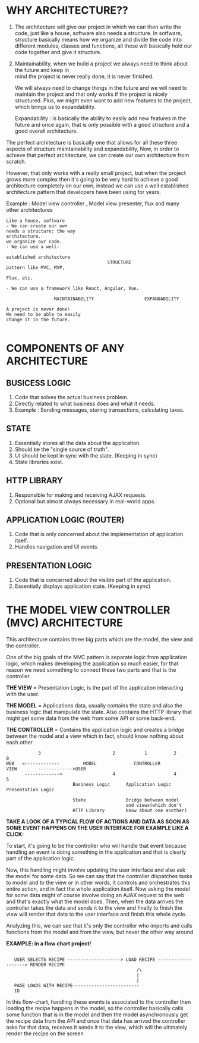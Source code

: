 # **WHY ARCHITECTURE??**

1. The architecture will give our project in which we can then write the code, just like a house,
   software also needs a structure.
   In sotfware, structure basically means how we organize and divide the code into different modules, classes and functions, all these will basically hold our code together and give it structure.

2. Maintainability, when we build a project we always need to think about the future and keep in  
   mind the project is never really done, it is never finished.

   We will always need to change things in the future and we will need to maintain the project and that only works if the project is nicely structured. Plus, we might even want to add new features to the project, which brings us to expandability.

   Expandability : is basically the ability to easily add new features in the future and once again, that is only possible with a good structure and a good overall architecture.

The perfect architecture is basically one that allows for all these three aspects of structure maintainability and expandability, Now, in order to achieve that perfect architecture, we can create our own architecture from scratch.

However, that only works with a really small project, but when the project grows more complex then it's going to be very hard to achieve a good architecture completely on our own, instead we can use a well established architecture pattern that developers have been using for years.

Example : Model view controller , Model view presenter, flux and many other architectures

```
Like a house, software                                                      - We can create our own
needs a structure: the way                                                  architecture.
we organize our code.                                                       - We can use a well-
                                                                            established architecture
                                      STRUCTURE                             pattern like MVC, MVP,
                                                                            Flux, etc.
                                                                            - We can use a framework like React, Angular, Vue.

                  MAINTAINABILITY                   EXPANDABILITY

A project is never done!
We need to be able to easily
change it in the future.


```

# **COMPONENTS OF ANY ARCHITECTURE**

## **BUSICESS LOGIC**

1. Code that solves the actual business problem.
2. Directly related to what business does and what it needs.
3. Example : Sending messages, storing transactions, calculating taxes.

## **STATE**

1. Essentially stores all the data about the application.
2. Should be the "single source of truth".
3. UI should be kept in sync with the state. (Keeping in sync)
4. State libraries exist.

## **HTTP LIBRARY**

1. Responsible for making and receiving AJAX requests.
2. Optional but almost always necessary in real-world apps.

## **APPLICATION LOGIC (ROUTER)**

1. Code that is only concerned about the implementation of application itself.
2. Handles navigation and UI events.

## **PRESENTATION LOGIC**

1. Code that is concerned about the visible part of the application.
2. Essentially displays application state. (Keeping in sync)

# **THE MODEL VIEW CONTROLLER (MVC) ARCHITECTURE**

This architecture contains three big parts which are the model, the view and the controller.

One of the big goals of the MVC pattern is separate logic from application logic, which makes developing the application so much easier, for that reason we need something to connect these two parts and that is the controller.

**THE VIEW** = Presentation Logic, is the part of the application interacting with the user.

**THE MODEL** = Applications data, usually contains the state and also the business logic that manipulate the state. Also contains the HTTP library that might get some data from the web from some API or some back-end.

**THE CONTROLLER** = Contains the application logic and creates a bridge between the model and a view which in fact, should know nothing about each other

```
            3                           2           1          2                                 0
WEB   <-------------         MODEL              CONTROLLER            VIEW        ------------->USER
       ------------->                   4                      4                       5
                         Business Logic      Application Logic    Presentation Logic

                         State               Bridge between model
                                             and views(which don't
                         HTTP Library        know about one another)

```

**TAKE A LOOK OF A TYPICAL FLOW OF ACTIONS AND DATA AS SOON AS SOME EVENT HAPPENS ON THE USER**
**INTERFACE FOR EXAMPLE LIKE A CLICK:**

To start, it's going to be the controller who will handle that event because handling an event is doing something in the application and that is clearly part of the application logic.

Now, this handling might involve updating the user interface and also ask the model for some data. So
we can say that the controller dispatches tasks to model and to the view or in other words, it controls and orchestrates this entire action, and in fact the whole application itself. Now asking the model for some data might of course involve doing an AJAX request to the web and that's exactly
what the model does. Then, when the data arrives the controller takes the data and sends it to the view and finally to finish the view will render that data to the user interface and finish this whole cycle.

Analyzing this, we can see that it's only the controller who imports and calls functions from the model and from the view, but never the other way around

**EXAMPLE: in a flow chart project!**

```

   USER SELECTS RECIPE --------------------> LOAD RECIPE --------------------> RENDER RECIPE
                                                 /\
                                                 |
                                                 |
   PAGE LOADS WITH RECIPE-------------------------
   ID

```

In this flow-chart, handling these events is associated to the controller then loading the recipe happens in the model, so the controller basically calls some function that is in the model and then
the model asynchronously get the recipe data from the API and once that data has arrived the controller asks for that data, receives it sends it to the view, which will the ultimately render the recipe on the screen
